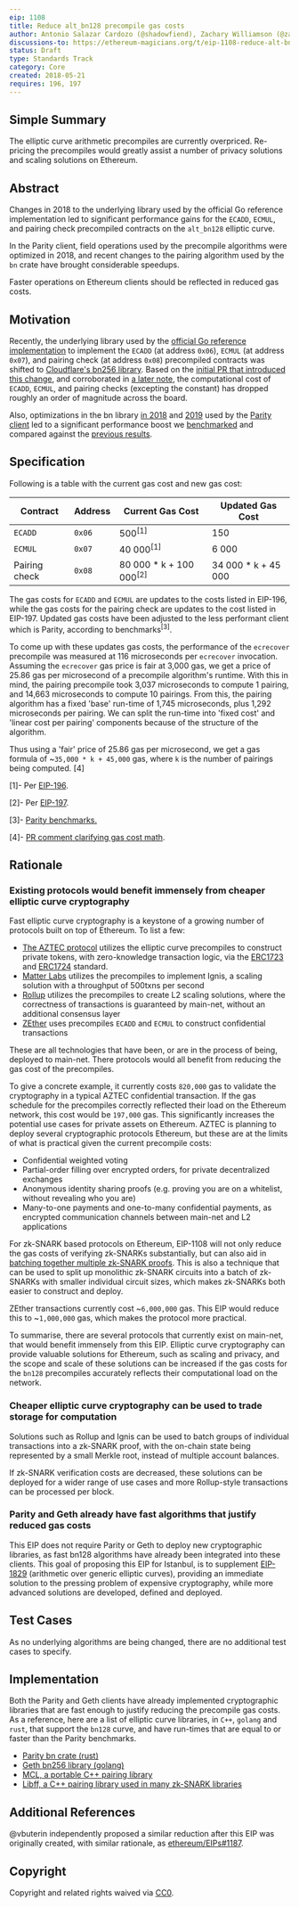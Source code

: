 ```yaml
---
eip: 1108
title: Reduce alt_bn128 precompile gas costs
author: Antonio Salazar Cardozo (@shadowfiend), Zachary Williamson (@zac-williamson)
discussions-to: https://ethereum-magicians.org/t/eip-1108-reduce-alt-bn128-precompile-gas-costs/3206
status: Draft
type: Standards Track
category: Core
created: 2018-05-21
requires: 196, 197
---
```


## Simple Summary  

The elliptic curve arithmetic precompiles are currently overpriced. Re-pricing the precompiles would greatly assist a number of privacy solutions and scaling solutions on Ethereum. 

## Abstract

Changes in 2018 to the underlying library used by the official Go reference
implementation led to significant performance gains for the `ECADD`, `ECMUL`,
and pairing check precompiled contracts on the `alt_bn128` elliptic curve.

In the Parity client, field operations used by the precompile algorithms were optimized in 2018, 
and recent changes to the pairing algorithm used by the `bn` crate have brought considerable speedups.

Faster operations on Ethereum clients should be reflected in reduced gas costs.

## Motivation

Recently, the underlying library used by the [official Go reference
implementation](https://github.com/ethereum/go-ethereum) to implement the
`ECADD` (at address `0x06`), `ECMUL` (at address `0x07`), and pairing check (at
address `0x08`) precompiled contracts was shifted to [Cloudflare's bn256
library](https://github.com/cloudflare/bn256). Based on the [initial PR that
introduced this change](https://github.com/ethereum/go-ethereum/pull/16203),
and corroborated in [a later
note](https://github.com/ethereum/go-ethereum/pull/16301#issuecomment-372687543),
the computational cost of `ECADD`, `ECMUL`, and pairing checks (excepting the
constant) has dropped roughly an order of magnitude across the board.

Also, optimizations in the bn library [in 2018](https://github.com/paritytech/bn/pull/9) and [2019](https://github.com/paritytech/bn/pull/14)
used by the [Parity client](https://github.com/paritytech/parity-ethereum) led to a 
significant performance boost we 
[benchmarked](https://gist.github.com/zac-williamson/838410a3da179d47d31b25b586c15e53) 
and compared against the [previous 
results](https://gist.github.com/pdyraga/4649b74436940a01e8221d85e80bfeef).  


## Specification

Following is a table with the current gas cost and new gas cost:

| Contract      | Address   | Current Gas Cost               | Updated Gas Cost    |
| ------------- | --------- | -----------------------------  | ------------------- |
| `ECADD`       | `0x06`    | 500<sup>[1]</sup>              | 150                 |
| `ECMUL`       | `0x07`    | 40 000<sup>[1]</sup>           | 6 000               |
| Pairing check | `0x08`    | 80 000 * k + 100 000<sup>[2]</sup>| 34 000 * k + 45 000    |

The gas costs for `ECADD` and `ECMUL` are updates to the costs listed in
EIP-196, while the gas costs for the pairing check are updates to the cost
listed in EIP-197. Updated gas costs have been adjusted to the less performant 
client which is Parity, according to benchmarks<sup>[3]</sup>.

To come up with these updates gas costs, the performance of the `ecrecover` precompile
was measured at 116 microseconds per `ecrecover` invocation. Assuming the `ecrecover`
gas price is fair at 3,000 gas, we get a price of 25.86 gas per microsecond of a precompile
algorithm's runtime. With this in mind, the pairing precompile took 3,037 microseconds to
compute 1 pairing, and 14,663 microseconds to compute 10 pairings. From this, the pairing
algorithm has a fixed 'base' run-time of 1,745 microseconds, plus 1,292 microseconds per
pairing. We can split the run-time into 'fixed cost' and 'linear cost per pairing'
components because of the structure of the algorithm.

Thus using a 'fair' price of 25.86 gas per microsecond, we get a gas formula of
~`35,000 * k + 45,000` gas, where `k` is the number of pairings being computed. [4]

[1]- Per [EIP-196](https://github.com/ethereum/EIPs/blob/984cf5de90bbf5fbe7e49be227b0c2f9567e661e/EIPS/eip-196.md#gas-costs).

[2]- Per [EIP-197](https://github.com/ethereum/EIPs/blob/df132cd37efb3986f9cd3ef4922b15a767d2c54a/EIPS/eip-197.md#specification).

[3]- [Parity benchmarks.](https://gist.github.com/zac-williamson/838410a3da179d47d31b25b586c15e53)

[4]- [PR comment clarifying gas cost math](https://github.com/ethereum/EIPs/pull/1987#discussion_r280977066).

## Rationale  

### Existing protocols would benefit immensely from cheaper elliptic curve cryptography

Fast elliptic curve cryptography is a keystone of a growing number of protocols built on top of Ethereum. To list a few:  

* [The AZTEC protocol](https://github.com/AztecProtocol/AZTEC) utilizes the elliptic curve precompiles to construct private tokens, with zero-knowledge transaction logic, via the [ERC1723](https://github.com/ethereum/EIPs/issues/1723) and [ERC1724](https://github.com/ethereum/EIPs/issues/1724) standard.  
* [Matter Labs](https://github.com/matter-labs/matter-network) utilizes the precompiles to implement Ignis, a scaling solution with a throughput of 500txns per second  
* [Rollup](https://github.com/rollup/rollup) utilizes the precompiles to create L2 scaling solutions, where the correctness of transactions is guaranteed by main-net, without an additional consensus layer  
* [ZEther](https://crypto.stanford.edu/~buenz/papers/zether.pdf) uses precompiles `ECADD` and `ECMUL` to construct confidential transactions  

These are all technologies that have been, or are in the process of being, deployed to main-net. There protocols would all benefit from reducing the gas cost of the precompiles.  

To give a concrete example, it currently costs `820,000` gas to validate the cryptography in a typical AZTEC confidential transaction. If the gas schedule for the precompiles correctly reflected their load on the Ethereum network, this cost would be `197,000` gas. This significantly increases the potential use cases for private assets on Ethereum. AZTEC is planning to deploy several cryptographic protocols Ethereum, but these are at the limits of what is practical given the current precompile costs:  

* Confidential weighted voting  
* Partial-order filling over encrypted orders, for private decentralized exchanges  
* Anonymous identity sharing proofs (e.g. proving you are on a whitelist, without revealing who you are)  
* Many-to-one payments and one-to-many confidential payments, as encrypted communication channels between main-net and L2 applications  

For zk-SNARK based protocols on Ethereum, EIP-1108 will not only reduce the gas costs of verifying zk-SNARKs substantially, but can also aid in [batching together multiple zk-SNARK proofs](https://github.com/matter-labs/Groth16BatchVerifier). This is also a technique that can be used to split up monolithic zk-SNARK circuits into a batch of zk-SNARKs with smaller individual circuit sizes, which makes zk-SNARKs both easier to construct and deploy.

ZEther transactions currently cost ~`6,000,000` gas. This EIP would reduce this to ~`1,000,000` gas, which makes the protocol more practical.  

To summarise, there are several protocols that currently exist on main-net, that would benefit immensely from this EIP. Elliptic curve cryptography can provide valuable solutions for Ethereum, such as scaling and privacy, and the scope and scale of these solutions can be increased if the gas costs for the `bn128` precompiles accurately reflects their computational load on the network.

### Cheaper elliptic curve cryptography can be used to trade storage for computation  

Solutions such as Rollup and Ignis can be used to batch groups of individual transactions into a zk-SNARK proof, with the on-chain state being represented by a small Merkle root, instead of multiple account balances.  

If zk-SNARK verification costs are decreased, these solutions can be deployed for a wider range of use cases and more Rollup-style transactions can be processed per block.

### Parity and Geth already have fast algorithms that justify reduced gas costs  

This EIP does not require Parity or Geth to deploy new cryptographic libraries, as fast bn128 algorithms have already been integrated into these clients. This goal of proposing this EIP for Istanbul, is to supplement [EIP-1829](https://github.com/ethereum/EIPs/blob/master/EIPS/eip-1829.md) (arithmetic over generic elliptic curves), providing an immediate solution to the pressing problem of expensive cryptography, while more advanced solutions are developed, defined and deployed.


## Test Cases  

As no underlying algorithms are being changed, there are no additional test cases to specify.  

## Implementation  

Both the Parity and Geth clients have already implemented cryptographic libraries that are fast enough to justify reducing the precompile gas costs. As a reference, here are a list of elliptic curve libraries, in `C++`, `golang` and `rust`, that support the `bn128` curve, and have run-times that are equal to or faster than the Parity benchmarks.  

* [Parity bn crate (rust)](https://github.com/paritytech/bn)  
* [Geth bn256 library (golang)](https://github.com/ethereum/go-ethereum/tree/master/crypto/bn256/cloudflare)  
* [MCL, a portable C++ pairing library](https://github.com/herumi/mcl)  
* [Libff, a C++ pairing library used in many zk-SNARK libraries](https://github.com/scipr-lab/libff)

## Additional References

@vbuterin independently proposed a similar reduction after this EIP was originally created, with similar rationale, as [ethereum/EIPs#1187](https://github.com/ethereum/EIPs/issues/1187).

## Copyright
Copyright and related rights waived via [CC0](https://creativecommons.org/publicdomain/zero/1.0/).
